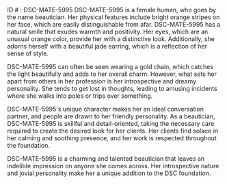 ID # : DSC-MATE-5995
DSC-MATE-5995 is a female human, who goes by the name beautician. Her physical features include bright orange stripes on her face, which are easily distinguishable from afar. DSC-MATE-5995 has a natural smile that exudes warmth and positivity. Her eyes, which are an unusual orange color, provide her with a distinctive look. Additionally, she adorns herself with a beautiful jade earring, which is a reflection of her sense of style.

DSC-MATE-5995 can often be seen wearing a gold chain, which catches the light beautifully and adds to her overall charm. However, what sets her apart from others in her profession is her introspective and dreamy personality. She tends to get lost in thoughts, leading to amusing incidents where she walks into poles or trips over something.

DSC-MATE-5995's unique character makes her an ideal conversation partner, and people are drawn to her friendly personality. As a beautician, DSC-MATE-5995 is skillful and detail-oriented, taking the necessary care required to create the desired look for her clients. Her clients find solace in her calming and soothing presence, and her work is respected throughout the foundation.

DSC-MATE-5995 is a charming and talented beautician that leaves an indelible impression on anyone she comes across. Her introspective nature and jovial personality make her a unique addition to the DSC foundation.